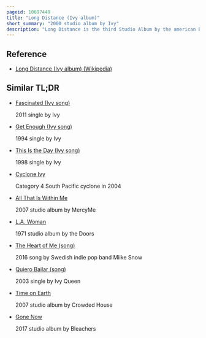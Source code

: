 ```yaml
---
pageid: 10697449
title: "Long Distance (Ivy album)"
short_summary: "2000 studio album by Ivy"
description: "Long Distance is the third Studio Album by the american Band Ivy. It was released on November 8, 2000, in Japan, while the Us Version was released on July 10, 2001, by Nettwerk. A Departure from Ivy's previous Studio Albums Realistic and Apartment Life, Long Distance was influenced by new Wave, but maintained Ivy's Signature Blend of indie Pop and Indie Rock Music. Ivy partnered with longtime Producer Peter Nashel for two of the Tracks on the Album while the Rest were written and produced entirely by andy Chase and Adam Schlesinger."
---
```


## Reference

- [Long Distance (Ivy album) (Wikipedia)](https://en.wikipedia.org/?curid=10697449)

## Similar TL;DR

- [Fascinated (Ivy song)](/tldr/en/fascinated-ivy-song)

  2011 single by Ivy

- [Get Enough (Ivy song)](/tldr/en/get-enough-ivy-song)

  1994 single by Ivy

- [This Is the Day (Ivy song)](/tldr/en/this-is-the-day-ivy-song)

  1998 single by Ivy

- [Cyclone Ivy](/tldr/en/cyclone-ivy)

  Category 4 South Pacific cyclone in 2004

- [All That Is Within Me](/tldr/en/all-that-is-within-me)

  2007 studio album by MercyMe

- [L.A. Woman](/tldr/en/la-woman)

  1971 studio album by the Doors

- [The Heart of Me (song)](/tldr/en/the-heart-of-me-song)

  2016 song by Swedish indie pop band Miike Snow

- [Quiero Bailar (song)](/tldr/en/quiero-bailar-song)

  2003 single by Ivy Queen

- [Time on Earth](/tldr/en/time-on-earth)

  2007 studio album by Crowded House

- [Gone Now](/tldr/en/gone-now)

  2017 studio album by Bleachers
